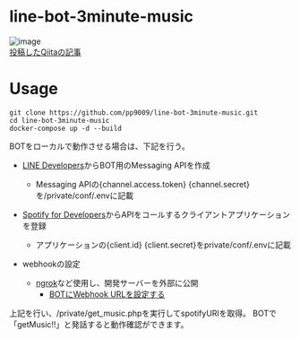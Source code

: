 # line-bot-3minute-music
![image](https://user-images.githubusercontent.com/39284992/122329816-06f47100-cf6d-11eb-813a-4a3bcc962141.gif)  
[投稿したQiitaの記事](https://qiita.com/PP_/items/7eec02d645f0ae52ede0)

# Usage

```
git clone https://github.com/pp9009/line-bot-3minute-music.git
cd line-bot-3minute-music
docker-compose up -d --build
```


BOTをローカルで動作させる場合は、下記を行う。

* [LINE Developers](
https://developers.line.biz/ja/docs/messaging-api/getting-started/)からBOT用のMessaging APIを作成
  * Messaging APIの{channel.access.token} {channel.secret}を/private/conf/.envに記載

* [Spotify for Developers](https://developer.spotify.com/dashboard/)からAPIをコールするクライアントアプリケーションを登録
  * アプリケーションの{client.id} {client.secret}をprivate/conf/.envに記載

* webhookの設定
  * [ngrok](https://ngrok.com/)など使用し、開発サーバーを外部に公開
    * [BOTにWebhook URLを設定する](https://developers.line.biz/ja/docs/messaging-api/building-bot/#setting-webhook-url)

上記を行い、/private/get_music.phpを実行してspotifyURIを取得。
BOTで「getMusic!!」と発話すると動作確認ができます。
